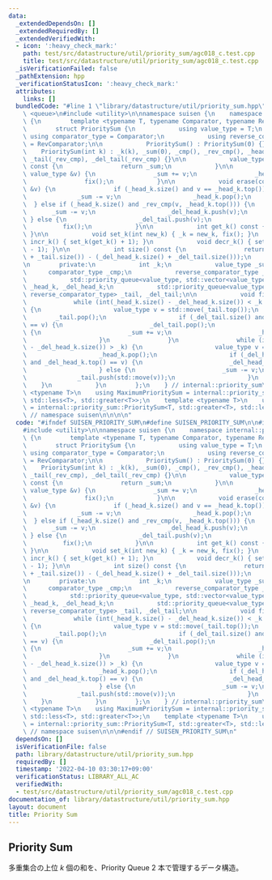 ```yaml
---
data:
  _extendedDependsOn: []
  _extendedRequiredBy: []
  _extendedVerifiedWith:
  - icon: ':heavy_check_mark:'
    path: test/src/datastructure/util/priority_sum/agc018_c.test.cpp
    title: test/src/datastructure/util/priority_sum/agc018_c.test.cpp
  _isVerificationFailed: false
  _pathExtension: hpp
  _verificationStatusIcon: ':heavy_check_mark:'
  attributes:
    links: []
  bundledCode: "#line 1 \"library/datastructure/util/priority_sum.hpp\"\n\n\n\n#include\
    \ <queue>\n#include <utility>\n\nnamespace suisen {\n    namespace internal::priority_sum\
    \ {\n        template <typename T, typename Comparator, typename RevComparator>\n\
    \        struct PrioritySum {\n            using value_type = T;\n           \
    \ using comparator_type = Comparator;\n            using reverse_comparator_type\
    \ = RevComparator;\n\n            PrioritySum() : PrioritySum(0) {}\n        \
    \    PrioritySum(int k) : _k(k), _sum(0), _cmp(), _rev_cmp(), _head_k(_cmp), _del_head_k(_cmp),\
    \ _tail(_rev_cmp), _del_tail(_rev_cmp) {}\n\n            value_type get_sum()\
    \ const {\n                return _sum;\n            }\n\n            void insert(const\
    \ value_type &v) {\n                _sum += v;\n                _head_k.push(v);\n\
    \                fix();\n            }\n\n            void erase(const value_type\
    \ &v) {\n                if (_head_k.size() and v == _head_k.top()) {\n      \
    \              _sum -= v;\n                    _head_k.pop();\n              \
    \  } else if (_head_k.size() and _rev_cmp(v, _head_k.top())) {\n             \
    \       _sum -= v;\n                    _del_head_k.push(v);\n               \
    \ } else {\n                    _del_tail.push(v);\n                }\n      \
    \          fix();\n            }\n\n            int get_k() const { return _k;\
    \ }\n\n            void set_k(int new_k) { _k = new_k, fix(); }\n            void\
    \ incr_k() { set_k(get_k() + 1); }\n            void decr_k() { set_k(get_k()\
    \ - 1); }\n\n            int size() const {\n                return int((_head_k.size()\
    \ + _tail.size()) - (_del_head_k.size() + _del_tail.size()));\n            }\n\
    \n        private:\n            int _k;\n            value_type _sum;\n      \
    \      comparator_type _cmp;\n            reverse_comparator_type _rev_cmp;\n\
    \            std::priority_queue<value_type, std::vector<value_type>, comparator_type>\
    \ _head_k, _del_head_k;\n            std::priority_queue<value_type, std::vector<value_type>,\
    \ reverse_comparator_type> _tail, _del_tail;\n\n            void fix() {\n   \
    \             while (int(_head_k.size() - _del_head_k.size()) < _k and _tail.size())\
    \ {\n                    value_type v = std::move(_tail.top());\n            \
    \        _tail.pop();\n                    if (_del_tail.size() and _del_tail.top()\
    \ == v) {\n                        _del_tail.pop();\n                    } else\
    \ {\n                        _sum += v;\n                        _head_k.push(std::move(v));\n\
    \                    }\n                }\n                while (int(_head_k.size()\
    \ - _del_head_k.size()) > _k) {\n                    value_type v = std::move(_head_k.top());\n\
    \                    _head_k.pop();\n                    if (_del_head_k.size()\
    \ and _del_head_k.top() == v) {\n                        _del_head_k.pop();\n\
    \                    } else {\n                        _sum -= v;\n          \
    \              _tail.push(std::move(v));\n                    }\n            \
    \    }\n            }\n        };\n    } // internal::priority_sum\n\n    template\
    \ <typename T>\n    using MaximumPrioritySum = internal::priority_sum::PrioritySum<T,\
    \ std::less<T>, std::greater<T>>;\n    template <typename T>\n    using MinimumPrioritySum\
    \ = internal::priority_sum::PrioritySum<T, std::greater<T>, std::less<T>>;\n}\
    \ // namespace suisen\n\n\n\n"
  code: "#ifndef SUISEN_PRIORITY_SUM\n#define SUISEN_PRIORITY_SUM\n\n#include <queue>\n\
    #include <utility>\n\nnamespace suisen {\n    namespace internal::priority_sum\
    \ {\n        template <typename T, typename Comparator, typename RevComparator>\n\
    \        struct PrioritySum {\n            using value_type = T;\n           \
    \ using comparator_type = Comparator;\n            using reverse_comparator_type\
    \ = RevComparator;\n\n            PrioritySum() : PrioritySum(0) {}\n        \
    \    PrioritySum(int k) : _k(k), _sum(0), _cmp(), _rev_cmp(), _head_k(_cmp), _del_head_k(_cmp),\
    \ _tail(_rev_cmp), _del_tail(_rev_cmp) {}\n\n            value_type get_sum()\
    \ const {\n                return _sum;\n            }\n\n            void insert(const\
    \ value_type &v) {\n                _sum += v;\n                _head_k.push(v);\n\
    \                fix();\n            }\n\n            void erase(const value_type\
    \ &v) {\n                if (_head_k.size() and v == _head_k.top()) {\n      \
    \              _sum -= v;\n                    _head_k.pop();\n              \
    \  } else if (_head_k.size() and _rev_cmp(v, _head_k.top())) {\n             \
    \       _sum -= v;\n                    _del_head_k.push(v);\n               \
    \ } else {\n                    _del_tail.push(v);\n                }\n      \
    \          fix();\n            }\n\n            int get_k() const { return _k;\
    \ }\n\n            void set_k(int new_k) { _k = new_k, fix(); }\n            void\
    \ incr_k() { set_k(get_k() + 1); }\n            void decr_k() { set_k(get_k()\
    \ - 1); }\n\n            int size() const {\n                return int((_head_k.size()\
    \ + _tail.size()) - (_del_head_k.size() + _del_tail.size()));\n            }\n\
    \n        private:\n            int _k;\n            value_type _sum;\n      \
    \      comparator_type _cmp;\n            reverse_comparator_type _rev_cmp;\n\
    \            std::priority_queue<value_type, std::vector<value_type>, comparator_type>\
    \ _head_k, _del_head_k;\n            std::priority_queue<value_type, std::vector<value_type>,\
    \ reverse_comparator_type> _tail, _del_tail;\n\n            void fix() {\n   \
    \             while (int(_head_k.size() - _del_head_k.size()) < _k and _tail.size())\
    \ {\n                    value_type v = std::move(_tail.top());\n            \
    \        _tail.pop();\n                    if (_del_tail.size() and _del_tail.top()\
    \ == v) {\n                        _del_tail.pop();\n                    } else\
    \ {\n                        _sum += v;\n                        _head_k.push(std::move(v));\n\
    \                    }\n                }\n                while (int(_head_k.size()\
    \ - _del_head_k.size()) > _k) {\n                    value_type v = std::move(_head_k.top());\n\
    \                    _head_k.pop();\n                    if (_del_head_k.size()\
    \ and _del_head_k.top() == v) {\n                        _del_head_k.pop();\n\
    \                    } else {\n                        _sum -= v;\n          \
    \              _tail.push(std::move(v));\n                    }\n            \
    \    }\n            }\n        };\n    } // internal::priority_sum\n\n    template\
    \ <typename T>\n    using MaximumPrioritySum = internal::priority_sum::PrioritySum<T,\
    \ std::less<T>, std::greater<T>>;\n    template <typename T>\n    using MinimumPrioritySum\
    \ = internal::priority_sum::PrioritySum<T, std::greater<T>, std::less<T>>;\n}\
    \ // namespace suisen\n\n\n#endif // SUISEN_PRIORITY_SUM\n"
  dependsOn: []
  isVerificationFile: false
  path: library/datastructure/util/priority_sum.hpp
  requiredBy: []
  timestamp: '2022-04-10 03:30:17+09:00'
  verificationStatus: LIBRARY_ALL_AC
  verifiedWith:
  - test/src/datastructure/util/priority_sum/agc018_c.test.cpp
documentation_of: library/datastructure/util/priority_sum.hpp
layout: document
title: Priority Sum
---
```

## Priority Sum

多重集合の上位 $k$ 個の和を、Priority Queue 2 本で管理するデータ構造。
